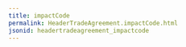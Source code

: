 ```yaml
---
title: impactCode
permalink: HeaderTradeAgreement.impactCode.html
jsonid: headertradeagreement_impactcode
---
```

